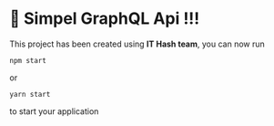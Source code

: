 # 🚀 Simpel GraphQL Api !!!

This project has been created using **IT Hash team**, you can now run

```
npm start
```

or

```
yarn start
```

to start your application
